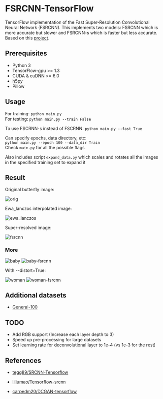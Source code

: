 # FSRCNN-TensorFlow
TensorFlow implementation of the Fast Super-Resolution Convolutional Neural Network (FSRCNN). This implements two models: FSRCNN which is more accurate but slower and FSRCNN-s which is faster but less accurate. Based on this [project](http://mmlab.ie.cuhk.edu.hk/projects/FSRCNN.html).

## Prerequisites
 * Python 3
 * TensorFlow-gpu >= 1.3
 * CUDA & cuDNN >= 6.0
 * h5py
 * Pillow

## Usage
For training: `python main.py`
<br>
For testing: `python main.py --train False`

To use FSCRNN-s instead of FSCRNN: `python main.py --fast True`

Can specify epochs, data directory, etc:
<br>
`python main.py --epoch 100 --data_dir Train`
<br>
Check `main.py` for all the possible flags

Also includes script `expand_data.py` which scales and rotates all the images in the specified training set to expand it

## Result

Original butterfly image:

![orig](https://github.com/igv/FSRCNN-Tensorflow/blob/master/result/original.png?raw=true)


Ewa_lanczos interpolated image:

![ewa_lanczos](https://github.com/igv/FSRCNN-Tensorflow/blob/master/result/ewa_lanczos.png?raw=true)


Super-resolved image:

![fsrcnn](https://github.com/igv/FSRCNN-Tensorflow/blob/master/result/fsrcnn.png?raw=true)

### More

![baby](https://github.com/igv/FSRCNN-Tensorflow/blob/master/result/baby.png?raw=true "original") ![baby-fsrcnn](https://github.com/igv/FSRCNN-Tensorflow/blob/master/result/baby-fsrcnn.png?raw=true "fsrcnn")


With --distort=True:

![woman](https://github.com/igv/FSRCNN-Tensorflow/blob/master/result/woman.png?raw=true "original") ![woman-fsrcnn](https://github.com/igv/FSRCNN-Tensorflow/blob/master/result/woman-fsrcnn.png?raw=true "fsrcnn")

## Additional datasets

* [General-100](https://drive.google.com/open?id=0B7tU5Pj1dfCMVVdJelZqV0prWnM)

## TODO

* Add RGB support (Increase each layer depth to 3)
* Speed up pre-processing for large datasets
* Set learning rate for deconvolutional layer to 1e-4 (vs 1e-3 for the rest)

## References

* [tegg89/SRCNN-Tensorflow](https://github.com/tegg89/SRCNN-Tensorflow)

* [liliumao/Tensorflow-srcnn](https://github.com/liliumao/Tensorflow-srcnn) 

* [carpedm20/DCGAN-tensorflow](https://github.com/carpedm20/DCGAN-tensorflow) 
